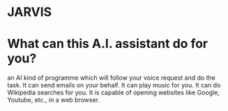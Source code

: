 # JARVIS
# What can this A.I. assistant do for you?
an AI kind of programme which will follow your voice request and do the task.
It can send emails on your behalf.
It can play music for you.
It can do Wikipedia searches for you.
It is capable of opening websites like Google, Youtube, etc., in a web browser.
